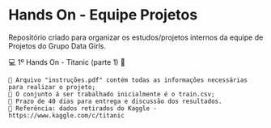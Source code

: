 # Hands On - Equipe Projetos

Repositório criado para organizar os estudos/projetos internos da equipe de Projetos do Grupo Data Girls.

💻 1º Hands On - Titanic (parte 1) 🚢
  
    📍 Arquivo "instruções.pdf" contém todas as informações necessárias para realizar o projeto; 
    📍 O conjunto á ser trabalhado inicialmente é o train.csv; 
    📍 Prazo de 40 dias para entrega e discussão dos resultados.
    📍 Referência: dados retirados do Kaggle - https://www.kaggle.com/c/titanic 
